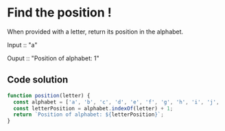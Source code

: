 # Find the position ! 

When provided with a letter, return its position in the alphabet.

Input :: "a"

Ouput :: "Position of alphabet: 1"


## Code solution

```js
function position(letter) {
  const alphabet = ['a', 'b', 'c', 'd', 'e', 'f', 'g', 'h', 'i', 'j', 'k', 'l', 'm', 'n', 'o', 'p', 'q', 'r', 's', 't', 'u', 'v', 'w', 'x', 'y', 'z'];
  const letterPosition = alphabet.indexOf(letter) + 1;
  return `Position of alphabet: ${letterPosition}`;
}

```